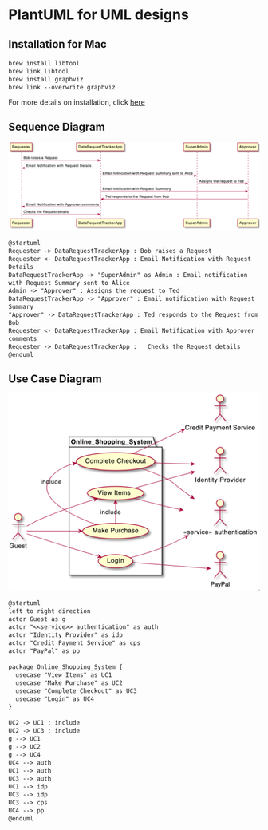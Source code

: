 

# PlantUML for UML designs


## Installation for Mac

```
brew install libtool
brew link libtool
brew install graphviz
brew link --overwrite graphviz
```
For more details on installation, click [here](https://plantuml.com/graphviz-dot)

## Sequence Diagram

![](sequence.png)
```
@startuml
Requester -> DataRequestTrackerApp : Bob raises a Request
Requester <- DataRequestTrackerApp : Email Notification with Request Details
DataRequestTrackerApp -> "SuperAdmin" as Admin : Email notification with Request Summary sent to Alice
Admin -> "Approver" : Assigns the request to Ted
DataRequestTrackerApp -> "Approver" : Email notification with Request Summary
"Approver" -> DataRequestTrackerApp : Ted responds to the Request from Bob
Requester <- DataRequestTrackerApp : Email Notification with Approver comments
Requester -> DataRequestTrackerApp :   Checks the Request details
@enduml
```

## Use Case Diagram

![](usecase.png)
```
@startuml
left to right direction
actor Guest as g
actor "<<service>> authentication" as auth
actor "Identity Provider" as idp
actor "Credit Payment Service" as cps
actor "PayPal" as pp

package Online_Shopping_System {
  usecase "View Items" as UC1
  usecase "Make Purchase" as UC2
  usecase "Complete Checkout" as UC3
  usecase "Login" as UC4
}

UC2 -> UC1 : include
UC2 -> UC3 : include
g --> UC1
g --> UC2
g --> UC4
UC4 --> auth
UC1 --> auth
UC3 --> auth
UC1 --> idp
UC3 --> idp
UC3 --> cps
UC4 --> pp
@enduml
```
